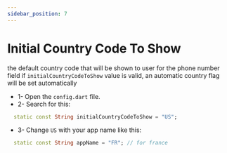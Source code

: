 ```yaml
---
sidebar_position: 7
---
```


# Initial Country Code To Show

the default country code that will be shown to user for the phone number field
if `initialCountryCodeToShow` value is valid, an automatic country flag will be set automatically

- 1- Open the `config.dart` file.
- 2- Search for this:

```dart {1} title="/config/config.dart"
  static const String initialCountryCodeToShow = "US";
```

- 3- Change `US` with your app name like this:

```dart title="/config/config.dart"
  static const String appName = "FR"; // for france
```
